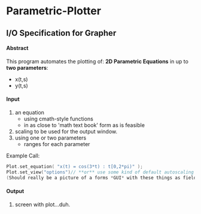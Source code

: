 # Parametric-Plotter
## I/O Specification for Grapher

#### Abstract

This program automates the plotting of:
**2D Parametric Equations** in up to **two parameters**:

- x(t,s)
- y(t,s)

#### Input


1. an equation
    - using cmath-style functions
    - in as close to 'math text book' form as is feasible
2. scaling to be used for the output window.
3. using one or two parameters
    - ranges for each parameter

Example Call:
```c++
Plot.set_equation( "x(t) = cos(3*t) : t[0,2*pi)" );
Plot.set_view("options")// **or** use some kind of default autoscaling
(Should really be a picture of a forms *GUI* with these things as fields.)
```

#### Output

1. screen with plot...duh.
